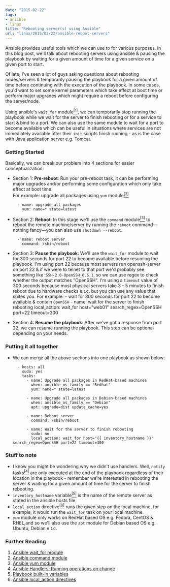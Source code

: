 ```yaml
---
date: "2015-02-22"
tags:
- ansible
- linux
title: "Rebooting server(s) using Ansible"
url: "linux/2015/02/22/ansible-reboot-servers"
---
```


Ansible provides useful tools which we can use to for various purposes. In this blog post, we'll talk about rebooting servers using ansible & pausing the playbook by waiting for a given amount of time for a given service on a given port to start.
<!--more-->

Of late, I've seen a lot of guys asking questions about rebooting nodes/servers & temporarily pausing the playbook for a given amount of time before continuing with the execution of the playbook. In some cases, you'd want to set some kernel parameters which take effect at boot time or perform major upgrades which might require a reboot before configuring the server/node.

Using ansible's `wait_for` module[<sup>[1]</sup>](http://docs.ansible.com/wait_for_module.html), we can temporarily stop running the playbook while we wait for the server to finish rebooting or for a service to start & bind to a port. We can also use the same module to wait for a port to become available which can be useful in situations where services are not immediately available after their `init` scripts finish running - as is the case with Java application server e.g. Tomcat.

### Getting Started

Basically, we can break our problem into 4 sections for easier conceptualization:

- Section 1: **Pre-reboot**: Run your pre-reboot task, it can be performing major upgrades and/or performing some configuration which only take effect at boot time.<br/>
For example: upgrade all packages using `yum` module[<sup>[2]</sup>](http://docs.ansible.com/yum_module.html)

        - name: upgrade all packages
          yum: name=* state=latest

- Section 2: **Reboot**: In this stage we'll use the `command` module[<sup>[3]</sup>](http://docs.ansible.com/command_module.html)
to reboot the remote machine/server by running the `reboot` command—nothing fancy—you can also use `shutdown --reboot`.

        - name: reboot server
          command: /sbin/reboot

- Section 3: **Pause the playbook**: We'll use the `wait_for` module to wait for 300 seconds for port 22 to become available before resuming the playbook. I'm using port 22 because most servers run openssh-server on port 22 & if we were to telnet to that port we'd probably see something like :`SSH-2.0-OpenSSH_6.6.1`, so we can use regex to check whether the output matches "OpenSSH". I'm using a `timeout` value of 300 seconds because most physical servers take 3 - 5 minutes to finish reboot due to hardware checks e.t.c. but you can use any value that suites you.
For example: - wait for 300 seconds for port 22 to become available & contain
`OpenSSH`
        - name: wait for the server to finish rebooting
          local_action: wait_for host="web01" search_regex=OpenSSH port=22 timeout=300

- Section 4: **Resume the playbook**: After we've got a response from port 22, we can resume running the playbook. This step can be optional depending on your needs.


### Putting it all together

- We can merge all the above sections into one playbook as shown below:

        - hosts: all
          sudo: yes
          tasks:
            - name: Upgrade all packages in RedHat-based machines
              when: ansible_os_family == "Redhat"
              yum: name=* state=latest

            - name: Upgrade all packages in Debian-based machines
              when: ansible_os_family == "Debian"
              apt: upgrade=dist update_cache=yes

            - name: Reboot server
              command: /sbin/reboot

            - name: Wait for the server to finish rebooting
              sudo: no
              local_action: wait_for host="{{ inventory_hostname }}" search_regex=OpenSSH port=22 timeout=300

### Stuff to note

- I know you might be wondering why we didn't use handlers. Well, `notify` tasks[<sup>[4]</sup>](http://docs.ansible.com/playbooks_intro.html#handlers-running-operations-on-change) are only executed at the end of the playbook regardless of their location in the
playbook - remember we're interested in rebooting the server & waiting for a given amount of time for the server to finish rebooting.
- `inventory_hostname` variable[<sup>[5]</sup>](http://docs.ansible.com/playbooks_variables.html#magic-variables-and-how-to-access-information-about-other-hosts) is the name of the remote server as stated in the ansible hosts file
- `local_action` directive[<sup>[6]</sup>](http://docs.ansible.com/glossary.html#local-action) runs the given step on the local machine, for example, it would run the `wait_for` task on your local machine.
- `yum` module only works on RedHat based OS e.g. Fedora, CentOS & RHEL,and so we'll also use the `apt` module for Debian based OS e.g. Ubuntu, Debian e.t.c.


### Further Reading

1. [Ansible wait_for module](http://docs.ansible.com/wait_for_module.html)
2. [Ansible command module](http://docs.ansible.com/command_module.html)
3. [Ansible yum module](http://docs.ansible.com/yum_module.html)
3. [Ansible Handlers: Running operations on change](http://docs.ansible.com/playbooks_intro.html#handlers-running-operations-on-change)
4. [Playbook built-in variables](http://docs.ansible.com/playbooks_variables.html#magic-variables-and-how-to-access-information-about-other-hosts)
5. [Ansible local_action directives](http://docs.ansible.com/glossary.html#local-action)

